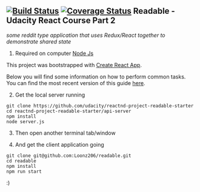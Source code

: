 [![Build Status](https://travis-ci.org/Loonz206/readable.svg?branch=master)](https://travis-ci.org/Loonz206/readable)
[![Coverage Status](https://coveralls.io/repos/github/Loonz206/readable/badge.svg?branch=master)](https://coveralls.io/github/Loonz206/readable?branch=master)
Readable - Udacity React Course Part 2
----
_some reddit type application that uses Redux/React together to demonstrate shared state_
1. Required on computer [Node Js](https://nodejs.org/en/)

This project was bootstrapped with [Create React App](https://github.com/facebookincubator/create-react-app).

Below you will find some information on how to perform common tasks.<br>
You can find the most recent version of this guide [here](https://github.com/facebookincubator/create-react-app/blob/master/packages/react-scripts/template/README.md).

2. Get the local server running 
```
git clone https://github.com/udacity/reactnd-project-readable-starter
cd reactnd-project-readable-starter/api-server
npm install
node server.js
```

3. Then open another terminal tab/window 

4. And get the client application going
```
git clone git@github.com:Loonz206/readable.git
cd readable
npm install
npm run start
```

:)
